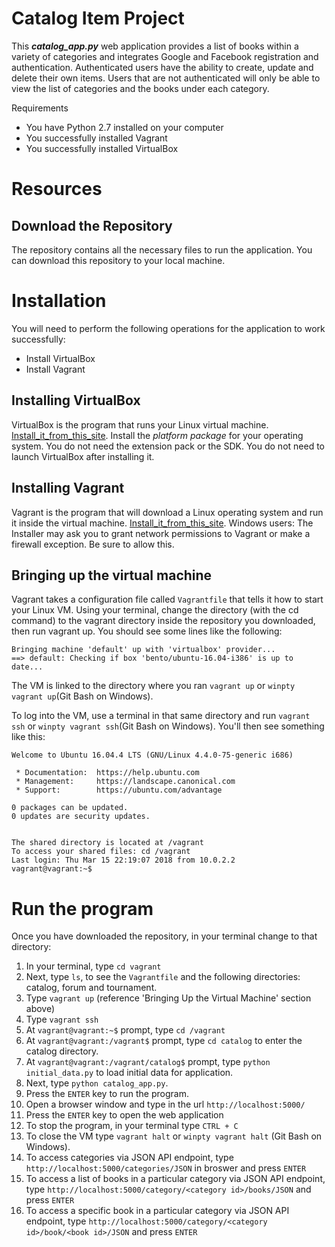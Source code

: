 # Catalog Item Project

This _**catalog_app.py**_ web application provides a list of books within a variety of categories and 
integrates Google and Facebook registration and authentication.  Authenticated users have the ability to
create, update and delete their own items.  Users that are not authenticated will only be able to view
the list of categories and the books under each category.

Requirements
* You have Python 2.7 installed on your computer
* You successfully installed Vagrant
* You successfully installed VirtualBox

# Resources

## Download the Repository
The repository contains all the necessary files to run the application.
You can download this repository to your local machine.



# Installation
You will need to perform the following operations for the application to work successfully:

* Install VirtualBox
* Install Vagrant

## Installing VirtualBox

VirtualBox is the program that runs your Linux virtual machine. [Install_it_from_this_site](https://www.virtualbox.org/wiki/Download_Old_Builds_5_1). 
Install the _platform package_ for your operating system. You do not need the extension pack or the SDK. 
You do not need to launch VirtualBox after installing it.

## Installing Vagrant

Vagrant is the program that will download a Linux operating system and run it inside the virtual machine. [Install_it_from_this_site](https://www.vagrantup.com/downloads.html).
Windows users: The Installer may ask you to grant network permissions to Vagrant or make a firewall exception. Be sure to allow this.

## Bringing up the virtual machine

Vagrant takes a configuration file called `Vagrantfile` that tells it how to start your Linux VM. Using 
your terminal, change the directory (with the cd command) to the vagrant directory inside the repository
you downloaded, then run vagrant up. You should see some lines like the following:

```
Bringing machine 'default' up with 'virtualbox' provider...
==> default: Checking if box 'bento/ubuntu-16.04-i386' is up to date...

```

The VM is linked to the directory where you ran `vagrant up` or 
`winpty vagrant up`(Git Bash on Windows).

To log into the VM, use a terminal in that same directory and run `vagrant ssh` or 
`winpty vagrant ssh`(Git Bash on Windows). You'll then see something like this:

```
Welcome to Ubuntu 16.04.4 LTS (GNU/Linux 4.4.0-75-generic i686)

 * Documentation:  https://help.ubuntu.com
 * Management:     https://landscape.canonical.com
 * Support:        https://ubuntu.com/advantage

0 packages can be updated.
0 updates are security updates.


The shared directory is located at /vagrant
To access your shared files: cd /vagrant
Last login: Thu Mar 15 22:19:07 2018 from 10.0.2.2
vagrant@vagrant:~$

```

# Run the program

Once you have downloaded the repository, in your terminal change to that directory:

1. In your terminal, type `cd vagrant` 
2. Next, type `ls`, to see the `Vagrantfile` and the following directories: catalog, forum and tournament. 
3. Type `vagrant up` (reference 'Bringing Up the Virtual Machine' section above)
4. Type `vagrant ssh`
5. At `vagrant@vagrant:~$` prompt, type `cd /vagrant`
6. At `vagrant@vagrant:/vagrant$` prompt, type `cd catalog` to enter the catalog directory.
7. At `vagrant@vagrant:/vagrant/catalog$` prompt, type `python initial_data.py` to load initial data for application.
8. Next, type `python catalog_app.py`.
9. Press the `ENTER` key to run the program.
10. Open a browser window and type in the url `http://localhost:5000/`
11. Press the `ENTER` key to open the web application
12. To stop the program, in your terminal type `CTRL + C`
13. To close the VM type `vagrant halt` or `winpty vagrant halt` (Git Bash on Windows).
14. To access categories via JSON API endpoint, type `http://localhost:5000/categories/JSON` in broswer and press `ENTER`
15. To access a list of books in a particular category via JSON API endpoint, type `http://localhost:5000/category/<category id>/books/JSON` and press `ENTER`
16. To access a specific book in a particular category via JSON API endpoint, type `http://localhost:5000/category/<category id>/book/<book id>/JSON` and press `ENTER`
